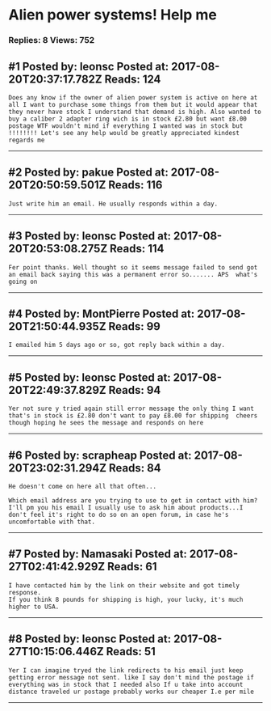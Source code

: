 # Alien power systems! Help me

### Replies: 8 Views: 752

## \#1 Posted by: leonsc Posted at: 2017-08-20T20:37:17.782Z Reads: 124

```
Does any know if the owner of alien power system is active on here at all I want to purchase some things from them but it would appear that they never have stock I understand that demand is high. Also wanted to buy a caliber 2 adapter ring wich is in stock £2.80 but want £8.00 postage WTF wouldn't mind if everything I wanted was in stock but !!!!!!!! Let's see any help would be greatly appreciated kindest regards me
```

---
## \#2 Posted by: pakue Posted at: 2017-08-20T20:50:59.501Z Reads: 116

```
Just write him an email. He usually responds within a day.
```

---
## \#3 Posted by: leonsc Posted at: 2017-08-20T20:53:08.275Z Reads: 114

```
Fer point thanks. Well thought so it seems message failed to send got an email back saying this was a permanent error so....... APS  what's going on
```

---
## \#4 Posted by: MontPierre Posted at: 2017-08-20T21:50:44.935Z Reads: 99

```
I emailed him 5 days ago or so, got reply back within a day.
```

---
## \#5 Posted by: leonsc Posted at: 2017-08-20T22:49:37.829Z Reads: 94

```
Yer not sure y tried again still error message the only thing I want that's in stock is £2.80 don't want to pay £8.00 for shipping  cheers though hoping he sees the message and responds on here
```

---
## \#6 Posted by: scrapheap Posted at: 2017-08-20T23:02:31.294Z Reads: 84

```
He doesn't come on here all that often...

Which email address are you trying to use to get in contact with him?
I'll pm you his email I usually use to ask him about products...I don't feel it's right to do so on an open forum, in case he's uncomfortable with that.
```

---
## \#7 Posted by: Namasaki Posted at: 2017-08-27T02:41:42.929Z Reads: 61

```
I have contacted him by the link on their website and got timely response.
If you think 8 pounds for shipping is high, your lucky, it's much higher to USA.
```

---
## \#8 Posted by: leonsc Posted at: 2017-08-27T10:15:06.446Z Reads: 51

```
Yer I can imagine tryed the link redirects to his email just keep getting error message not sent. like I say don't mind the postage if everything was in stock that I needed also If u take into account distance traveled ur postage probably works our cheaper I.e per mile
```

---
